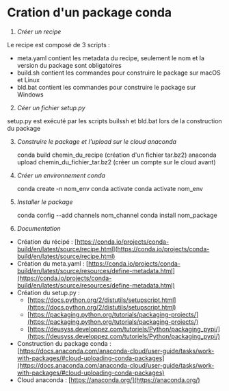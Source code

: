 Cration d'un package conda
==========================

1. *Créer un recipe*

Le recipe est composé de 3 scripts :

* meta.yaml contient les metadata du recipe, seulement le nom et la version du package sont obligatoires
* build.sh contient les commandes pour construire le package sur macOS et Linux
* bld.bat contient les commandes pour construire le package sur Windows


2. *Céer un fichier setup.py*

setup.py est exécuté par les scripts builssh et bld.bat lors de la construction du package


3. *Construire le package et l'upload sur le cloud anaconda*

	conda build chemin_du_recipe (création d'un fichier tar.bz2)
	anaconda upload chemin_du_fichier_tar.bz2 (créer un compte sur le cloud avant)


4. *Créer un environnement conda*

	conda create -n nom_env
	conda activate
	conda activate nom_env


5. *Installer le package*

	conda config --add channels nom_channel
	conda install nom_package


6. *Documentation*

* Création du récipé : [https://conda.io/projects/conda-build/en/latest/source/recipe.html](https://conda.io/projects/conda-build/en/latest/source/recipe.html)
* Création du meta.yaml : [https://conda.io/projects/conda-build/en/latest/source/resources/define-metadata.html](https://conda.io/projects/conda-build/en/latest/source/resources/define-metadata.html)
* Création du setup.py : 
	* [https://docs.python.org/2/distutils/setupscript.html](https://docs.python.org/2/distutils/setupscript.html)
	* [https://packaging.python.org/tutorials/packaging-projects/](https://packaging.python.org/tutorials/packaging-projects/)
	* [https://deusyss.developpez.com/tutoriels/Python/packaging_pypi/](https://deusyss.developpez.com/tutoriels/Python/packaging_pypi/)
* Construction du package conda : [https://docs.anaconda.com/anaconda-cloud/user-guide/tasks/work-with-packages/#cloud-uploading-conda-packages](https://docs.anaconda.com/anaconda-cloud/user-guide/tasks/work-with-packages/#cloud-uploading-conda-packages)
* Cloud anaconda : [https://anaconda.org/](https://anaconda.org/)








